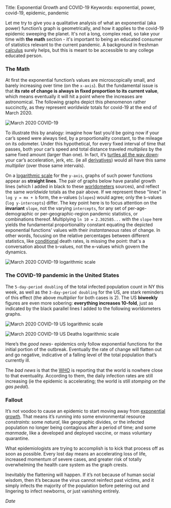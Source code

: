 Title: Exponential Growth and COVID-19
Keywords: exponential, power, covid-19, epidemic, pandemic

Let me try to give you a qualitative analysis of what an exponential (aka power) function’s graph is geometrically,
and how it applies to the covid-19 epidemic sweeping the planet.  It's not a long, complex read, so take your time with **the
math** section - it's important to being an educated consumer of statistics relevant to the current pandemic.  A background
in freshman [calculus](https://en.wikipedia.org/wiki/Calculus) surely helps, but this is meant to be accessible to any college educated person.

### The Math

At first the exponential function’s values are microscopically small, and barely increasing over time (on the `x-axis`).
But the fundamental issue is that **its rate of change is always in fixed proportion to its current value**,
which means eventually it will hit a point where the increases are astronomical.  The following graphs depict this phenomenon
rather succinctly, as they represent *worldwide* totals for covid-19 at the end of March 2020.

![March 2020 COVID-19](../images/covid-march-2020-e.png)

To illustrate this by analogy: imagine how fast you’d be going now if your car’s speed were always tied,
by a proportionality constant, to the mileage on its odometer. Under this hypothetical, for every fixed interval of time that
passes, both your car’s speed and total distance traveled *multiplies* by the same fixed amount (larger than one). In fact, it’s
[turtles all the way down](https://en.wikipedia.org/wiki/Turtles_all_the_way_down): your car’s acceleration, jerk, etc.
(ie all [derivatives](https://en.wikipedia.org/wiki/Derivative)) would all have this same *multiplier* (over those same intervals).

On a [logarithmic scale](https://en.wikipedia.org/wiki/Logarithmic_scale) for the `y-axis`, graphs of such power functions
appear as **straight lines**.  The pair of graphs below have parallel growth lines (which I added in black to these
[worldometers](https://www.worldometers.info/coronavirus/) sources), and reflect the same *worldwide* totals as the pair
above. If we represent these "lines" in `log y = mx + b` form, the `m`-values (`slopes`) would agree; only the `b`-values
(`log y-intercepts`) differ.  The key point here is to focus attention on the **invariant** `slope`, not the varying `intercepts`,
for any set of per-age-demographic or per-geographic-region pandemic statistics, or combinations thereof.  Multiplying
`ln 10 = 2.302585...` with the `slope` here yields the fundamental proportionality constant equating the depicted exponential
functions' values with their *instantaneous* rates of change.  In other words, focusing on the relative percentages between
different statistics, like [conditional](https://en.wikipedia.org/wiki/Conditional_expectation) death rates, is missing the point: that's a conversation about the `b`-values, not the `m`-values which govern the dynamics.

![March 2020 COVID-19 logarithmic scale](../images/covid-march-2020.png)

### The COVID-19 pandemic in the United States

The `5-day-period doubling` of the total infected population count in NY this week, as well as the `3-day-period doubling` for
the US, are stark reminders of this effect (the above *multiplier* for both cases is 2).  The US **biweekly** figures are even more sobering:
 **everything increases 10-fold**, just as indicated by the black parallel lines I added to the following worldometers graphs.

![March 2020 COVID-19 US logarithmic scale](../images/covid-us-march-2020.png)

![March 2020 COVID-19 US Deaths logarithmic scale](../images/covid-us-march-2020-deaths.png)

Here’s the *good news*- epidemics only follow exponential functions for the initial portion of the outbreak. Eventually the rate of
change will flatten out and go negative, indicative of a falling level of the total population that’s currently ill.

The *bad news* is that the [WHO](https://www.who.int/emergencies/diseases/novel-coronavirus-2019) is reporting that the world
is nowhere close to that eventuality.  According to them, the daily infection rates are still increasing (ie the epidemic is 
accelerating; the world is still *stomping on the gas pedal*).

### Fallout

It’s not voodoo to cause an epidemic to start moving away from [exponential growth](https://en.wikipedia.org/wiki/Exponential_growth).
That means it’s running into some environmental resource *constraints*: some *natural*, like geographic divides, or the infected population
no longer being contagious after a period of time; and some *manmade*, like a developed and deployed vaccine, or mass voluntary
quarantine.

What epidemiologists are trying to accomplish is to kick that process off as soon as possible.  Every lost day means an
accelerating loss of life, increased momentum of severe cases, and greater risk of totally overwhelming the health care system
as the graph crests.

Inevitably the flattening will happen. If it’s not because of human social wisdom, then it’s because the virus cannot reinfect past
victims, and it simply infects the majority of the population before petering out and lingering to infect newborns, or just
vanishing entirely.

$Date$

